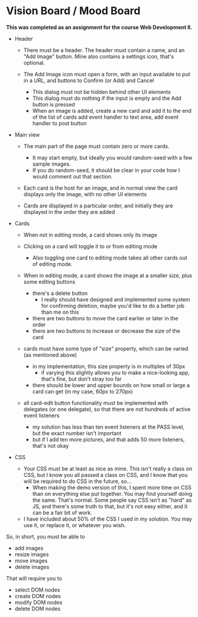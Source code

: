 # Vision Board / Mood Board

<b>This was completed as an assignment for the course Web Development II. </b>


* Header
    * There must be a header.  The header must contain a name, and an "Add Image" button.  Mine also contains a settings icon, that's optional.
    
    * The Add Image icon must open a form, with an input available to put in a URL, and buttons to Confirm (or Add) and Cancel
        * This dialog must not be hidden behind other UI elements
        * This dialog must do nothing if the input is empty and the Add button is pressed
        * When an image is added, create a new card and add it to the end of the list of cards
            <!-- https://www.youtube.com/watch?v=P-jKHhr6YxI -->
            add event handler to text area, add event handler to post button

* Main view
    * The main part of the page must contain zero or more cards.
        * It may start empty, but ideally you would random-seed with a few sample images.
        * If you do random-seed, it should be clear in your code how I would comment out that section.
     * Each card is the host for an image, and in normal view the card displays only the image, with no other UI elements
    
    * Cards are displayed in a particular order, and initially they are displayed in the order they are added

* Cards
    * When not in editing mode, a card shows only its image
    * Clicking on a card will toggle it to or from editing mode
        * Also toggling one card to editing mode takes all other cards out of editing mode.
    * When in editing mode, a card shows the image at a smaller size, plus some editing buttons
        * there's a delete button
            * I really should have designed and implemented some system for confirming deletion, maybe you'd like to do a better job than me on this
        * there are two buttons to move the card earlier or later in the order
        * there are two buttons to increase or decrease the size of the card
    * cards must have some type of "size" property, which can be varied (as mentioned above)
        * in my implementation, this size property is in multiples of 30px
            * if varying this slightly allows you to make a nice-looking app, that's fine, but don't stray too far
        * there should be lower and upper bounds on how small or large a card can get (in my case, 60px to 270px)
    
    * all card-edit button functionality must be implemented with delegates (or one delegate), so that there are not hundreds of active event listeners
        * my solution has less than ten event listeners at the PASS level, but the exact number isn't important
        * but if I add ten more pictures, and that adds 50 more listeners, that's not okay

* CSS
    * Your CSS must be at least as nice as mine.  This isn't really a class on CSS, but I know you all passed a class on CSS, and I know that you will be required to do CSS in the future, so...  
        * When making the demo version of this, I spent more time on CSS than on everything else put together.  You may find yourself doing the same.  That's normal.  Some people say CSS isn't as "hard" as JS, and there's some truth to that, but it's not easy either, and it can be a fair bit of work.
    * I have included about 50% of the CSS I used in my solution.  You may use it, or replace it, or whatever you wish.


So, in short, you must be able to

* add images 
* resize images 
* move images 
* delete images 

That will require you to

* select DOM nodes
* create DOM nodes
* modify DOM nodes
* delete DOM nodes